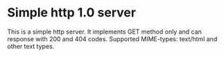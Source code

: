 # Simple http 1.0 server

This is a simple http server.
It implements GET method only and can response with 200 and 404 codes.
Supported MIME-types: text/html and other text types.
